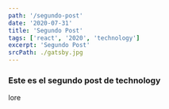 ```yaml
---
path: '/segundo-post'
date: '2020-07-31'
title: 'Segundo Post'
tags: ['react', '2020', 'technology']
excerpt: 'Segundo Post'
srcPath: ./gatsby.jpg
---
```

### Este es el segundo post de technology
lore